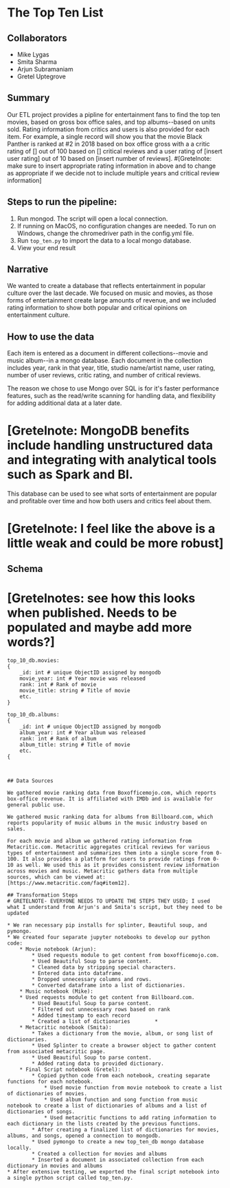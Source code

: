 # The Top Ten List

## Collaborators

* Mike Lygas
* Smita Sharma
* Arjun Subramaniam
* Gretel Uptegrove

## Summary 

Our ETL project provides a pipline for entertainment fans to find the top ten movies, based on gross box office sales, and top albums--based on units sold. Rating information from critics and users is also provided for each item. For example, a single record will show you that the movie Black Panther is ranked at #2 in 2018 based on box office gross with a a critic rating of [] out of 100 based on [] critical reviews and a user rating of [insert user rating] out of 10 based on [insert number of reviews].
#[Gretelnote: make sure to insert appropriate rating information in above and to change as appropriate if we decide not to include multiple years and critical review information]

## Steps to run the pipeline:

1. Run mongod. The script will open a local connection.
2. If running on MacOS, no configuration changes are needed. To run on Windows, change the chromedriver path in the config.yml file.
2. Run `top_ten.py` to import the data to a local mongo database.
3. View your end result 

## Narrative

We wanted to create a database that reflects entertainment in popular culture over the last decade. We focused on music and movies, as those forms of entertainment create large amounts of revenue, and we included rating information to show both popular and critical opinions on entertainment culture.

## How to use the data

Each item is entered as a document in different collections--movie and music album--in a mongo database. Each document in the collection includes year, rank in that year, title, studio name/artist name, user rating, number of user reviews, critic rating, and number of critical reviews.

The reason we chose to use Mongo over SQL is for it's faster performance features, such as the read/write scanning for handling data, and flexibility for adding additional data at a later date.
# [Gretelnote: MongoDB benefits include handling unstructured data and integrating with analytical tools such as Spark and BI.

This database can be used to see what sorts of entertainment are popular and profitable over time and how both users and critics feel about them.
# [Gretelnote: I feel like the above is a little weak and could be more robust]

## Schema

# [Gretelnotes: see how this looks when published. Needs to be populated and maybe add more words?]
```
top_10_db.movies:
{
	_id: int # unique ObjectID assigned by mongodb
	movie_year: int # Year movie was released
	rank: int # Rank of movie
	movie_title: string # Title of movie
	etc.
}

top_10_db.albums:
{
	_id: int # unique ObjectID assigned by mongodb
	album_year: int # Year album was released
	rank: int # Rank of album
	album_title: string # Title of movie
	etc.
{



## Data Sources

We gathered movie ranking data from Boxofficemojo.com, which reports box-office revenue. It is affiliated with IMDb and is available for general public use.
 
We gathered music ranking data for albums from Billboard.com, which reports popularity of music albums in the music industry based on sales.

For each movie and album we gathered rating information from Metacritic.com. Metacritic aggregates critical reviews for various types of entertainment and summarizes them into a single score from 0-100. It also provides a platform for users to provide ratings from 0-10 as well. We used this as it provides consistent review information across movies and music. Metacritic gathers data from multiple sources, which can be viewed at: [https://www.metacritic.com/faq#item12].

## Transformation Steps
# GRETELNOTE- EVERYONE NEEDS TO UPDATE THE STEPS THEY USED; I used what I understand from Arjun's and Smita's script, but they need to be updated

* We ran necessary pip installs for splinter, Beautiful soup, and pymongo.
* We created four separate jupyter notebooks to develop our python code:
    * Movie notebook (Arjun):
        * Used requests module to get content from boxofficemojo.com.
        * Used Beautiful Soup to parse content.
        * Cleaned data by stripping special characters.
        * Entered data into dataframe.
        * Dropped unnecessary columns and rows.
        * Converted dataframe into a list of dictionaries.
    * Music notebook (Mike):
	* Used requests module to get content from Billboard.com.
        * Used Beautiful Soup to parse content.
        * Filtered out unnecessary rows based on rank
        * Added timestamp to each record
        * Created a list of dictionaries        * 
    * Metacritic notebook (Smita):
        * Takes a dictionary from the movie, album, or song list of dictionaries.
        * Used Splinter to create a browser object to gather content from associated metacritic page.
        * Used Beautiful Soup to parse content.
        * Added rating data to provided dictionary.
    * Final Script notebook (Gretel):
        * Copied python code from each notebook, creating separate functions for each notebook.
            * Used movie function from movie notebook to create a list of dictionaries of movies.
            * Used album function and song function from music notebook to create a list of dictionaries of albums and a list of dictionaries of songs.
            * Used metacritic functions to add rating information to each dictionary in the lists created by the previous functions.
        * After creating a finalized list of dictionaries for movies, albums, and songs, opened a connection to mongodb.
        * Used pymongo to create a new top_ten_db mongo database locally.
        * Created a collection for movies and albums
        * Inserted a document in associated collection from each dictionary in movies and albums
* After extensive testing, we exported the final script notebook into a single python script called top_ten.py.